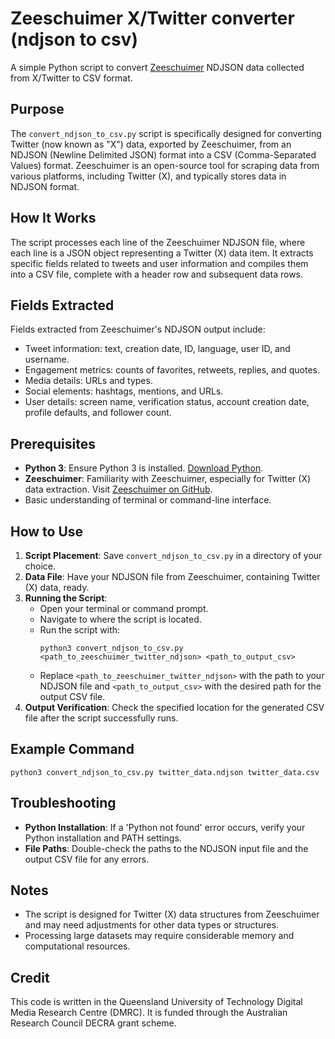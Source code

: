 # Zeeschuimer X/Twitter converter (ndjson to csv)
A simple Python script to convert [Zeeschuimer](https://github.com/digitalmethodsinitiative/zeeschuimer) NDJSON data collected from X/Twitter to CSV format.

## Purpose
The `convert_ndjson_to_csv.py` script is specifically designed for converting Twitter (now known as "X") data, exported by Zeeschuimer, from an NDJSON (Newline Delimited JSON) format into a CSV (Comma-Separated Values) format. Zeeschuimer is an open-source tool for scraping data from various platforms, including Twitter (X), and typically stores data in NDJSON format.

## How It Works
The script processes each line of the Zeeschuimer NDJSON file, where each line is a JSON object representing a Twitter (X) data item. It extracts specific fields related to tweets and user information and compiles them into a CSV file, complete with a header row and subsequent data rows.

## Fields Extracted
Fields extracted from Zeeschuimer's NDJSON output include:
- Tweet information: text, creation date, ID, language, user ID, and username.
- Engagement metrics: counts of favorites, retweets, replies, and quotes.
- Media details: URLs and types.
- Social elements: hashtags, mentions, and URLs.
- User details: screen name, verification status, account creation date, profile defaults, and follower count.

## Prerequisites
- **Python 3**: Ensure Python 3 is installed. [Download Python](https://www.python.org/downloads/).
- **Zeeschuimer**: Familiarity with Zeeschuimer, especially for Twitter (X) data extraction. Visit [Zeeschuimer on GitHub](https://github.com/digitalmethodsinitiative/zeeschuimer).
- Basic understanding of terminal or command-line interface.

## How to Use
1. **Script Placement**: Save `convert_ndjson_to_csv.py` in a directory of your choice.
2. **Data File**: Have your NDJSON file from Zeeschuimer, containing Twitter (X) data, ready.
3. **Running the Script**:
   - Open your terminal or command prompt.
   - Navigate to where the script is located.
   - Run the script with:
     ```
     python3 convert_ndjson_to_csv.py <path_to_zeeschuimer_twitter_ndjson> <path_to_output_csv>
     ```
   - Replace `<path_to_zeeschuimer_twitter_ndjson>` with the path to your NDJSON file and `<path_to_output_csv>` with the desired path for the output CSV file.
4. **Output Verification**: Check the specified location for the generated CSV file after the script successfully runs.

## Example Command
```
python3 convert_ndjson_to_csv.py twitter_data.ndjson twitter_data.csv
```


## Troubleshooting
- **Python Installation**: If a 'Python not found' error occurs, verify your Python installation and PATH settings.
- **File Paths**: Double-check the paths to the NDJSON input file and the output CSV file for any errors.

## Notes
- The script is designed for Twitter (X) data structures from Zeeschuimer and may need adjustments for other data types or structures.
- Processing large datasets may require considerable memory and computational resources.

## Credit
This code is written in the Queensland University of Technology Digital Media Research Centre (DMRC). It is funded through the Australian Research Council DECRA grant scheme.
